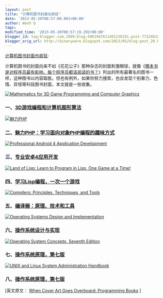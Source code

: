 ```yaml
---
layout: post
title: "计算机图书封面也疯狂"
date: '2013-05-20T08:57:00.001+08:00'
author: Wenh Q
tags:
modified_time: '2013-05-20T08:57:19.292+08:00'
blogger_id: tag:blogger.com,1999:blog-4961947611491238191.post-7732461853100148120
blogger_orig_url: http://binaryware.blogspot.com/2013/05/blog-post_20.html 
---
```

[计算机图书封面也疯狂](http://www.oschina.net/news/40646/when-cover-art-goes-overboard-programming-books):

计算机图书的封面向来不如《花花公子》那种杂志的封面刺激眼球，就像《[哪本书是对程序员最有影响、每个程序员都该阅读的书？](http://www.aqee.net/what-is-the-single-most-influential-book-every-programmer-should-read/)》列出的所有最著名的图书一样，这种图书以内容取胜。但也有例外，如果你努力搜索，也会发现个别暴力、色情、异怪等科技图书封面，本文就是一些收集。

[![Mathematics for 3D Game Programming and Computer Graphics
](http://static.oschina.net/uploads/img/201305/20080836_7acz.jpg)](http://www.amazon.cn/dp/1435458869/?tag=aqee-23)

### 一、[3D游戏编程和计算机图形算法](http://www.amazon.cn/dp/1435458869/?tag=aqee-23)



[![魅力PHP](http://static.oschina.net/uploads/img/201305/20080836_IRtF.jpg)](http://www.amazon.com/SexyPHP-Learn-Object-Oriented-ebook/sim/B00B5WS1Y4/2)

### 二、[魅力PHP：学习面向对象PHP编程的趣味方式](http://www.amazon.com/SexyPHP-Learn-Object-Oriented-ebook/sim/B00B5WS1Y4/2)



[![Professional Android 4 Application
Development](http://static.oschina.net/uploads/img/201305/20080836_ReU5.jpg)](http://www.amazon.cn/dp/1118102274/?tag=aqee-23)

### 三、[专业安卓4应用开发](http://www.amazon.cn/dp/1118102274/?tag=aqee-23)



[![Land of Lisp: Learn to Program in Lisp, One Game at a Time!
](http://static.oschina.net/uploads/img/201305/20080837_QHaD.jpg)](http://www.amazon.cn/dp/1593272812/?tag=aqee-23)

### 四、[学习Lisp编程，一次一个游戏](http://www.amazon.cn/dp/1593272812/?tag=aqee-23)



[![Compilers: Principles, Techniques, and
Tools](http://static.oschina.net/uploads/img/201305/20080837_ujvi.jpg)](http://www.amazon.com/dp/0201100886/)

### 五、[编译器：原理、技术和工具](http://www.amazon.com/dp/0201100886/)



[![Operating Systems Design and
Implementation](http://static.oschina.net/uploads/img/201305/20080837_EPGU.jpg)](http://www.amazon.cn/dp/0131429388/?tag=aqee-23)

### 六、[操作系统设计与实现](http://www.amazon.cn/dp/0131429388/?tag=aqee-23)



[![Operating System Concepts, Seventh
Edition](http://static.oschina.net/uploads/img/201305/20080837_KcsY.jpg)](http://www.amazon.com/dp/0471694665/)

### 七、[操作系统原理，第七版](http://www.amazon.com/dp/0471694665/)



[![UNIX and Linux System Administration Handbook
](http://static.oschina.net/uploads/img/201305/20080838_3Vv9.jpg)](http://www.amazon.cn/dp/0131480057/?tag=aqee-23)

### 八、[操作系统原理，第七版](http://www.amazon.cn/dp/0131480057/?tag=aqee-23)




[英文原文：
[When Cover Art Goes Overboard: Programming
Books](http://geeksta.net/cover-art-overboard/programming-books/) ]
